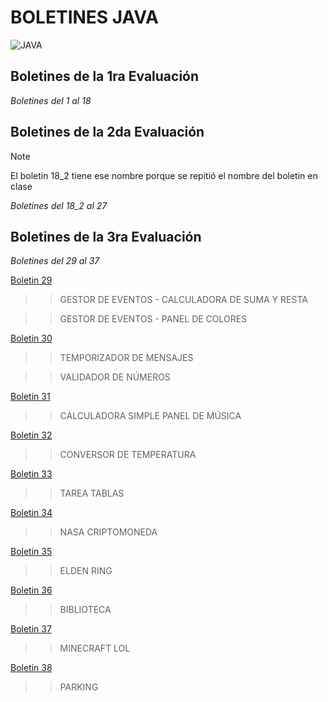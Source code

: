 # BOLETINES JAVA
![JAVA](https://cdn.computerhoy.com/sites/navi.axelspringer.es/public/media/image/2020/02/java-1866201.jpg?tf=3840x)

## Boletines de la 1ra Evaluación
_Boletines del 1 al 18_


## Boletines de la 2da Evaluación

>[!NOTE]
>El boletin 18_2 tiene ese nombre porque se repitió el nombre del boletin en clase

_Boletines del 18_2 al 27_


## Boletines de la 3ra Evaluación
_Boletines del 29 al 37_

[Boletin 29](https://github.com/SusanaSantosM/Programacion/tree/main/Boletin29)
>> GESTOR DE EVENTOS - CALCULADORA DE SUMA Y RESTA

>> GESTOR DE EVENTOS - PANEL DE COLORES


[Boletin 30](https://github.com/SusanaSantosM/Programacion/tree/main/Boletin30)
>> TEMPORIZADOR DE MENSAJES

>> VALIDADOR DE NÚMEROS


[Boletin 31](https://github.com/SusanaSantosM/Programacion/tree/main/Boletin31)
>> CALCULADORA SIMPLE
>> PANEL DE MÚSICA


[Boletin 32](https://github.com/SusanaSantosM/Programacion/tree/main/Boletin32)
>> CONVERSOR DE TEMPERATURA


[Boletin 33](https://github.com/SusanaSantosM/Programacion/tree/main/Boletin33)
>> TAREA TABLAS


[Boletin 34](https://github.com/SusanaSantosM/Programacion/tree/main/Boletin34/Boletin34_Ejer1_Nasa/src/boletin34_ejer1_nasa)
>> NASA
>> CRIPTOMONEDA


[Boletin 35](https://github.com/SusanaSantosM/Programacion/tree/main/Boletin35/EldenRing/src)
>> ELDEN RING


[Boletin 36](https://github.com/SusanaSantosM/Programacion/tree/main/Boletin36)
>> BIBLIOTECA


[Boletin 37](https://github.com/SusanaSantosM/Programacion/tree/main/Boletin37)
>> MINECRAFT
>> LOL


[Boletin 38]()
>> PARKING
